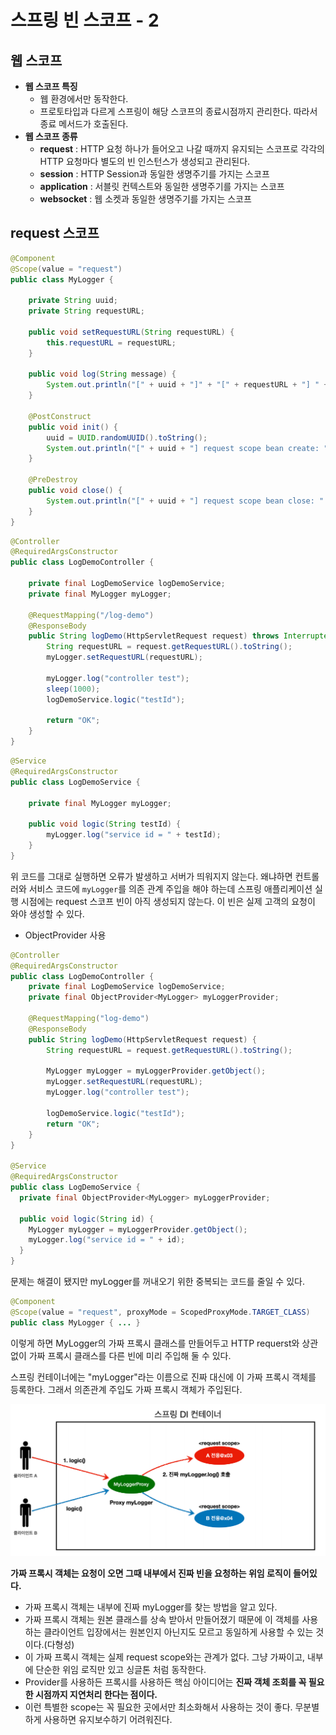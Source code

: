 # 스프링 빈 스코프 - 2

## 웹 스코프

- **웹 스코프 특징**
  - 웹 환경에서만 동작한다.
  - 프로토타입과 다르게 스프링이 해당 스코프의 종료시점까지 관리한다. 따라서 종료 메서드가 호출된다.
- **웹 스코프 종류**
  - **request** : HTTP 요청 하나가 들어오고 나갈 때까지 유지되는 스코프로 각각의 HTTP 요청마다 별도의 빈
                인스턴스가 생성되고 관리된다.
  - **session** : HTTP Session과 동일한 생명주기를 가지는 스코프
  - **application** : 서블릿 컨텍스트와 동일한 생명주기를 가지는 스코프
  - **websocket** : 웹 소켓과 동일한 생명주기를 가지는 스코프

## request 스코프

```java
@Component
@Scope(value = "request")
public class MyLogger {

    private String uuid;
    private String requestURL;

    public void setRequestURL(String requestURL) {
        this.requestURL = requestURL;
    }

    public void log(String message) {
        System.out.println("[" + uuid + "]" + "[" + requestURL + "] " + message);
    }

    @PostConstruct
    public void init() {
        uuid = UUID.randomUUID().toString();
        System.out.println("[" + uuid + "] request scope bean create: " + this);
    }

    @PreDestroy
    public void close() {
        System.out.println("[" + uuid + "] request scope bean close: " + this);
    }
}
```
```java
@Controller
@RequiredArgsConstructor
public class LogDemoController {

    private final LogDemoService logDemoService;
    private final MyLogger myLogger;

    @RequestMapping("/log-demo")
    @ResponseBody
    public String logDemo(HttpServletRequest request) throws InterruptedException {
        String requestURL = request.getRequestURL().toString();
        myLogger.setRequestURL(requestURL);

        myLogger.log("controller test");
        sleep(1000);
        logDemoService.logic("testId");

        return "OK";
    }
}
```
```java
@Service
@RequiredArgsConstructor
public class LogDemoService {

    private final MyLogger myLogger;

    public void logic(String testId) {
        myLogger.log("service id = " + testId);
    }
}
```

위 코드를 그대로 실행하면 오류가 발생하고 서버가 띄워지지 않는다. 왜냐하면 컨트롤러와 서비스 코드에 `myLogger`를 의존 관계 주입을 해야 하는데
스프링 애플리케이션 실행 시점에는 request 스코프 빈이 아직 생성되지 않는다. 이 빈은 실제 고객의 요청이 와야 생성할 수 있다.

- ObjectProvider 사용
```java
@Controller
@RequiredArgsConstructor
public class LogDemoController {
    private final LogDemoService logDemoService;
    private final ObjectProvider<MyLogger> myLoggerProvider;
    
    @RequestMapping("log-demo")
    @ResponseBody
    public String logDemo(HttpServletRequest request) {
        String requestURL = request.getRequestURL().toString(); 
        
        MyLogger myLogger = myLoggerProvider.getObject();
        myLogger.setRequestURL(requestURL); 
        myLogger.log("controller test");
        
        logDemoService.logic("testId");
        return "OK";
    } 
}

@Service
@RequiredArgsConstructor
public class LogDemoService {
  private final ObjectProvider<MyLogger> myLoggerProvider;
  
  public void logic(String id) {
    MyLogger myLogger = myLoggerProvider.getObject();
    myLogger.log("service id = " + id);
  }
}
```

문제는 해결이 됐지만 myLogger를 꺼내오기 위한 중복되는 코드를 줄일 수 있다.
```java
@Component
@Scope(value = "request", proxyMode = ScopedProxyMode.TARGET_CLASS)
public class MyLogger { ... }
```

이렇게 하면 MyLogger의 가짜 프록시 클래스를 만들어두고 HTTP requerst와 상관 없이 가짜 프록시 클래스를 다른 빈에 미리 주입해 둘 수 있다.

스프링 컨테이너에는 "myLogger"라는 이름으로 진짜 대신에 이 가짜 프록시 객체를 등록한다. 그래서 의존관계 주입도 가짜 프록시 객체가 주입된다.

![img_1.png](image/img_1.png)

**가짜 프록시 객체는 요청이 오면 그때 내부에서 진짜 빈을 요청하는 위임 로직이 들어있다.**
- 가짜 프록시 객체는 내부에 진짜 myLogger를 찾는 방법을 알고 있다.
- 가짜 프록시 객체는 원본 클래스를 상속 받아서 만들어졌기 때문에 이 객체를 사용하는 클라이언트 입장에서는 원본인지 아닌지도 모르고 동일하게 사용할 수 있는 것이다.(다형성)
- 이 가짜 프록시 객체는 실제 request scope와는 관계가 없다. 그냥 가짜이고, 내부에 단순한 위임 로직만 있고 싱글톤 처럼 동작한다.
- Provider를 사용하든 프록시를 사용하든 핵심 아이디어는 **진짜 객체 조회를 꼭 필요한 시점까지 지연처리 한다는 점이다.**
- 이런 특별한 scope는 꼭 필요한 곳에서만 최소화해서 사용하는 것이 좋다. 무분별하게 사용하면 유지보수하기 어려워진다.